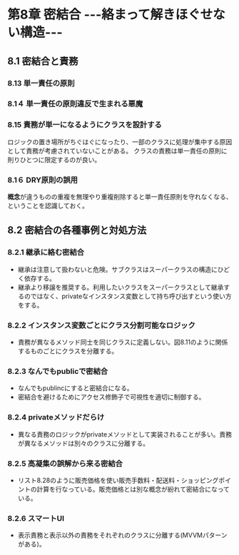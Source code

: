 # 第8章 密結合 ---絡まって解きほぐせない構造---

## 8.1 密結合と責務

### 8.13 単一責任の原則
### 8.1４ 単一責任の原則違反で生まれる悪魔
### 8.15 責務が単一になるようにクラスを設計する

ロジックの置き場所がちぐはぐになったり、一部のクラスに処理が集中する原因として責務が考慮されていないことがある。
クラスの責務は単一責任の原則に則りひとつに限定するのが良い。

### 8.1６ DRY原則の誤用
**概念**が違うものの重複を無理やり重複削除すると単一責任原則を守れなくなる、ということを認識しておく。

## 8.2 密結合の各種事例と対処方法
### 8.2.1 継承に絡む密結合
* 継承は注意して扱わないと危険。サブクラスはスーパークラスの構造にひどく依存する。
* 継承より移譲を推奨する。利用したいクラスをスーパークラスとして継承するのではなく、privateなインスタンス変数として持ち呼び出すという使い方をする。

### 8.2.2 インスタンス変数ごとにクラス分割可能なロジック
* 責務が異なるメソッド同士を同じクラスに定義しない。図8.11のように関係するものごとにクラスを分離する。

### 8.2.3 なんでもpublicで密結合
* なんでもpublincにすると密結合になる。
* 密結合を避けるためにアクセス修飾子で可視性を適切に制御する。

### 8.2.4 privateメソッドだらけ
* 異なる責務のロジックがprivateメソッドとして実装されることが多い。責務が異なるメソッドは別々のクラスに分離する。

### 8.2.5 高凝集の誤解から来る密結合
* リスト8.28のように販売価格を使い販売手数料・配送料・ショッピングポイントの計算を行なっている。販売価格とは別な概念が紛れて密結合になっている。

### 8.2.6 スマートUI
* 表示責務と表示以外の責務をそれぞれのクラスに分離する(MVVMパターンがある)。